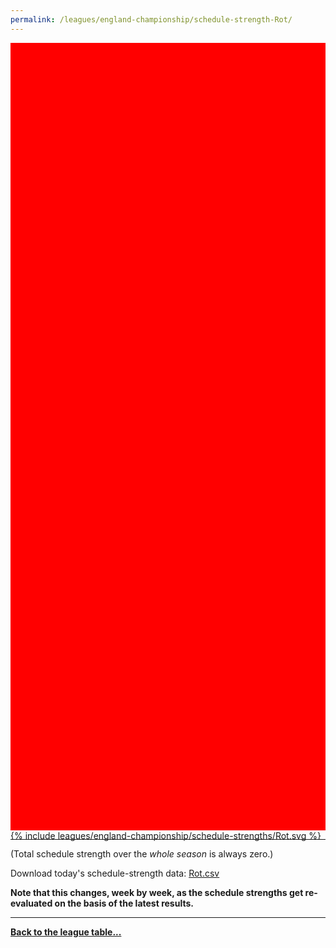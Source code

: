 ```yaml
---
permalink: /leagues/england-championship/schedule-strength-Rot/
---
```


<style>
.svg-wrap {
    background-color:red;
    height:0;
    padding-top:250%; /* 350px/550px */
    position: relative;
}

svg {
    background-color: white;
    height: 100%;
    display:block;
    width: 100%;
    position: absolute;
    top:0;
    left:0;
}
</style>


<div class="svg-wrap">
{% include leagues/england-championship/schedule-strengths/Rot.svg %}
</div>

-----

(Total schedule strength over the *whole season* is always zero.)


Download today's schedule-strength data: [Rot.csv](/assets/leagues/england-championship/2022/schedule-strengths/Rot.csv)

**Note that this changes, week by week, as the schedule strengths get re-evaluated on the
basis of the latest results.**

-----

[**Back to the league table...**](/leagues/england-championship)


